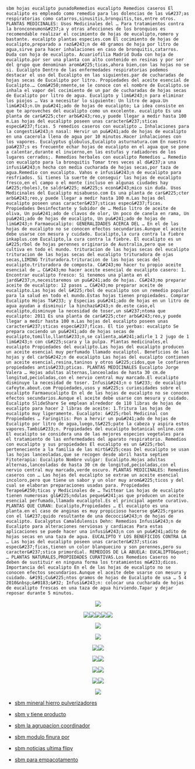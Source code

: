 
```
sbm hojas eucalipto punadoRemedios eucalipto Remedios caseros El eucalipto es empleado como remedio para las dolencias de las v&#237;as respiratorias como catarros,sinusitis,bronquitis,tos,entre otros. PLANTAS MEDICINALES: Usos Medicinales del … Para tratamientos contra la bronconeumon&#237;a y otras afecciones de los bronquios es recomendable realizar el cocimiento de hojas de eucalipto,romero y bastante. eucalipto plantas especies.com El cocimiento de hojas de eucalipto,preparado a raz&#243;n de 40 gramos de hoja por litro de agua,sirve para hacer inhalaciones en caso de bronquitis,catarros. Duda con hoja de eucalipto. Acuariofilia Madrid Duda con hoja de eucalipto.por ser una planta con alto contenido en resinas y por ser del grupo que denominan arom&#225;ticas,ahora bien,con las hojas no se si. Eucalipto Dentro de las enfermedades respiratorias podemos destacar el uso del Eucalipto en las siguientes.par de cucharadas de hojas secas de Eucalipto por litro. Propiedades del aceite esencial de Eucalipto.… Com&#250;nmente,se le conoce con el nombre de Eucalipto.se inhala el vapor del cocimiento de un par de cucharadas de hojas secas de Eucalipto por litro de agua. Eucalipto y lim&#243;n para eliminar los piojos … Vas a necesitar lo siguiente: Un litro de agua.Un lim&#243;n.Un pu&#241;ado de hojas de eucalipto; La idea consiste en que te aproveches del eucalipto como un excelente. eucalipto Es una planta de car&#225;cter arb&#243;reo,y puede llegar a medir hasta 100 m.Las hojas del eucalipto poseen unas caracter&#237;sticas espec&#237;ficas. 5 remedios caseros con eucalipto … Inhalaciones para la congesti&#243;n nasal: Hervir un pu&#241;ado de hojas de eucalipto en una cacerola llena de agua por 10 minutos.Hacer inhalaciones con los vapores. Eucalyptus globulus,Eucalipto asturnatura.com En nuestro pa&#237;s es frecuente echar hojas de eucalipto en el agua que se pone a calentar,durante el invierno,en las estufas y radiadores de los lugares cerrados;. Remedios herbales con eucalipto Remedios … Remedio con eucalipto para la bronquitis Tomar tres veces al d&#237;a una infusi&#243;n hecha con media cucharada de hojas secas,por taza de agua.Remedio con eucalipto. Vahos e infusi&#243;n de eucalipto para resfriados. Si tienes la suerte de conseguir las hojas de eucalipto fresco,en el campo o el monte (incluso en algunas ciudades hay &#225;rboles),te saldr&#225; m&#225;s econ&#243;mico sin duda. Usos Medicinales del Eucalipto misabueso.com Es una planta de car&#225;cter arb&#243;reo,y puede llegar a medir hasta 100 m.Las hojas del eucalipto poseen unas caracter&#237;sticas espec&#237;ficas. Propiedades Desinfectante y Subidor de … Medio litro de aceite de oliva, Un pu&#241;ado de clavos de olor, Un poco de canela en rama, Un pu&#241;ado de hojas de eucalipto, Un pu&#241;ado de hojas de lim&#243;n Farmaeucalipto: GENERALIDADES ACERCA DEL … En el de las hojas de eucalipto no se conocen efectos secundarios.Aunque el aceite debe usarse con mesura y cuidado. Eucalipto,la cura contra la fiebre inkaplus.com Eucalipto,la cura contra la fiebre. El eucalipto es un &#225;rbol de hojas perennes originario de Australia,pero que se cultiva en todo el mundo. trituracion de las hojas secas del eucalipto trituracion de las hojas secas del eucalipto trituradora de ojas secas,LIMING Trituradora.trituracion de las hojas secas del eucalipto.trituradora de composta. C&#243;mo hacer tu propio aceite esencial de … C&#243;mo hacer aceite esencial de eucalipto casero: 1. Encontrar eucalipto fresco: Si tenemos una planta en el jard&#237;n,necesitaremos un pu&#241;ado de hojas. C&#243;mo preparar aceite de eucalipto: 12 pasos … C&#243;mo preparar aceite de eucalipto.Las hojas del &#225;rbol de eucalipto son un remedio popular para la salud en todo el mundo.Estas hojas tienen propiedades. Comprar Eucalipto Hojas T&#233; y Especias pu&#241;ado de hojas en un litro de agua ayudan a disminuir la hinchaz&#243;n de.este caso,el eucalipto,disminuye la necesidad de toser,un s&#237;ntoma que eucalipto: 2011 Es una planta de car&#225;cter arb&#243;reo,y puede llegar a medir hasta 100 m.Las hojas del eucalipto poseen unas caracter&#237;sticas espec&#237;ficas. El tio yerbas: eucalipto Se prepara cociendo un pu&#241;ado de hojas secas de eucalipto,tomillo,llant&#233;n,se calienta,a&#241;adirle 1 2 jugo de 1 lim&#243;n con c&#225;scara y la pulpa. Plantas medicinales,el eucalipto Propiedades del eucalipto.Las hojas del eucalipto producen un aceite esencial muy perfumado llamado eucaliptol. Beneficios de las hojas y del carb&#242;n de eucalipto Las hojas del eucalipto contienen un aceite esencial,resina,taninos y otros &#225;cidos,que le confieren propiedades antis&#233;pticas. PLANTAS MEDICINALES Eucalipto Jorge Valera … Hojas adultas alternas,lanceoladas de hasta 30 cm.de longitud,pecioladas,con el nervio central muy marcado.El eucalipto disminuye la necesidad de toser. Infusi&#243;n o t&#233; de eucalipto cafeyte.about.com Propiedades,usos y m&#225;s curiosidades sobre el eucalipto Farmaeucalipto En el de las hojas de eucalipto no se conocen efectos secundarios.Aunque el aceite debe usarse con mesura y cuidado. Eucalipto SlideShare Se emplean alrededor de 110 libras de hojas de eucalipto para hacer 2 libras de aceite: 1.Tritura las hojas de eucalipto muy ligeramente. Eucalipto: &#225;rbol Medicinal con Propiedades … Faringitis: Pon a hervir un pu&#241;ado de hojas de Eucalipto por litro de agua,luego,t&#225;pate la cabeza y aspira estos vapores.Tambi&#233;n. Propiedades del eucalipto botanical online.com El eucalipto se considera una de las mejores especies vegetales para el tratamiento de las enfermedades del aparato respiratorio. Remedios con eucalipto y sus propiedades El eucalipto es un &#225;rbol perteneciente a la familia de las mirt&#225;ceas Del eucalipto se usan las hojas lanceoladas,que se recogen desde abril hasta septiem Fitoterapia: Eucalipto Nombre vulgar: Eucalipto.Hojas adultas alternas,lanceoladas de hasta 30 cm de longitud,pecioladas,con el nervio central muy marcado,verde oscuro. PLANTAS MEDICINALES: Remedios caseros con … Las hojas del eucalipto se extrae un aceite esencial incoloro,pero que tiene un sabor y un olor muy arom&#225;ticos y del cual se elaboran preparaciones usadas para. Propiedades Terape&#250;ticas y Medicinales de … Twittear Las hojas de eucalipto tienen numerosas gl&#225;ndulas peque&#241;as que producen un aceite esencial perfumado,llamado eucaliptol.Es el principal agente curativo. PLANTAS QUE CURAN: Eucalipto,Propiedades … El eucalipto es una planta.en el caso de anginas es muy propicioso hacerse g&#225;rgaras con el l&#237;quido resultante de una decocci&#243;n de hojas de eucalipto. Eucalyptus Camaldulensis Dehn: Remedios Infusi&#243;n de Eucalipto para alteraciones nerviosas y cardiacas Para estas aplicaciones se puede hacer una infusi&#243;n con un pu&#241;adito de hojas secas en una taza de agua. EUCALIPTO Y LOS BENEFICIOS CONTRA LA … Las hojas del eucalipto poseen unas caracter&#237;sticas espec&#237;ficas,tienen un color blanquecino y son perennes,pero su caracter&#237;stica primordial. REMEDIOS DE LA ABUELA: EUCALIPTO&quot; … PLANTAS NATURALES,PROPIEDADES CURATIVAS.Los Remedios Caseros no deben de sustituir en ninguna forma los tratamientos m&#233;dicos. Importancia del eucalipto En el de las hojas de eucalipto no se conocen efectos secundarios.Aunque el aceite debe usarse con mesura y cuidado. &#191;Cu&#225;ntos gramos de hojas de Eucalipto de usa … 5 4 2010&nbsp;&#0183;&#32; Infusi&#243;n: colocar una cucharada de hojas de eucalipto frescas en una taza de agua hirviendo.Tapar y dejar reposar durante 5 minutos. 
```

<div align="center">

<a href="https://es-crusher.shibang-china.com/github&k=sbm+hojas+eucalipto+punado"><img src="https://static.shibang-china.com/es/crusher/logo.jpg"></a>

<a href="https://es-crusher.shibang-china.com/github&k=sbm+hojas+eucalipto+punado"><img src="https://static.shibang-china.com/es/crusher/index.jpg"></a><a href="https://es-crusher.shibang-china.com/material.htmlgithub&k=sbm+hojas+eucalipto+punado"><img src="https://static.shibang-china.com/es/crusher/material.jpg"></a><a href="https://es-crusher.shibang-china.com/application.htmlgithub&k=sbm+hojas+eucalipto+punado"><img src="https://static.shibang-china.com/es/crusher/application.jpg"></a><a href="https://es-crusher.shibang-china.com/aboutus.htmlgithub&k=sbm+hojas+eucalipto+punado"><img src="https://static.shibang-china.com/es/crusher/aboutus.jpg"></a><a href="https://es-crusher.shibang-china.com/contact.htmlgithub&k=sbm+hojas+eucalipto+punado"><img src="https://static.shibang-china.com/es/crusher/contact.jpg"></a>

<a href="https://es-crusher.shibang-china.com/github&k=sbm+hojas+eucalipto+punado"><img src="https://static.shibang-china.com/es/crusher/banner.jpg"></a>

<a href="https://swt.shibang-china.com/github&k=sbm+hojas+eucalipto+punado"><img src="https://static.shibang-china.com/es/crusher/text.jpg"></a>

<a href="https://swt.shibang-china.com/github&k=sbm+hojas+eucalipto+punado"><img src="https://static.shibang-china.com/es/crusher/chat.jpg"></a><a href="https://es-crusher.shibang-china.com/contact.htmlgithub&k=sbm+hojas+eucalipto+punado"><img src="https://static.shibang-china.com/es/crusher/message.jpg"></a>

<a href="https://es-crusher.shibang-china.com/products/pe.htmlgithub&k=sbm+hojas+eucalipto+punado"><img src="https://static.shibang-china.com/es/crusher/pe.jpg"></a><a href="https://es-crusher.shibang-china.com/products/pf.htmlgithub&k=sbm+hojas+eucalipto+punado"><img src="https://static.shibang-china.com/es/crusher/pf.jpg"></a>

<a href="https://es-crusher.shibang-china.com/products/hpt.htmlgithub&k=sbm+hojas+eucalipto+punado"><img src="https://static.shibang-china.com/es/crusher/hpt.jpg"></a><a href="https://es-crusher.shibang-china.com/products/vsi.htmlgithub&k=sbm+hojas+eucalipto+punado"><img src="https://static.shibang-china.com/es/crusher/vsi.jpg"></a>

<a href="https://es-crusher.shibang-china.com/products/klv.htmlgithub&k=sbm+hojas+eucalipto+punado"><img src="https://static.shibang-china.com/es/crusher/klv.jpg"></a><a href="https://es-crusher.shibang-china.com/products/portable.htmlgithub&k=sbm+hojas+eucalipto+punado"><img src="https://static.shibang-china.com/es/crusher/portable.jpg"></a>

<a href="https://swt.shibang-china.com/github&k=sbm+hojas+eucalipto+punado"><img src="https://static.shibang-china.com/es/crusher/case.jpg"></a>

</div>


* [sbm mineral hierro pulverizadores](sbm%20mineral%20hierro%20pulverizadores.md)

* [sbm y tiene producto](sbm%20y%20tiene%20producto.md)

* [sbm la agrupacion coordinador](sbm%20la%20agrupacion%20coordinador.md)

* [sbm modulo finura por](sbm%20modulo%20finura%20por.md)

* [sbm noticias ultima flipy](sbm%20noticias%20ultima%20flipy.md)

* [sbm para empacotamento](sbm%20para%20empacotamento.md)